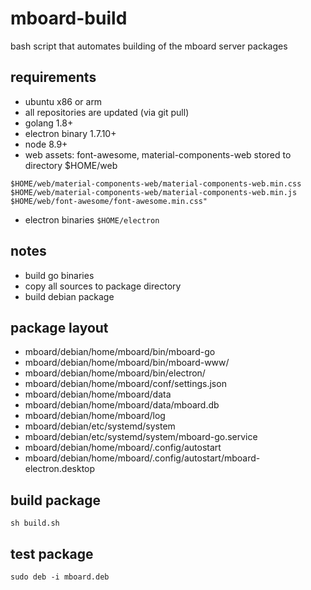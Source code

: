 # mboard-build
bash script that automates building of the mboard server packages

## requirements

* ubuntu x86 or arm
* all repositories are updated (via git pull)
* golang 1.8+
* electron binary 1.7.10+
* node 8.9+
* web assets:  font-awesome, material-components-web stored to directory $HOME/web
```
$HOME/web/material-components-web/material-components-web.min.css
$HOME/web/material-components-web/material-components-web.min.js
$HOME/web/font-awesome/font-awesome.min.css"
```
* electron binaries `$HOME/electron`

## notes

* build go binaries
* copy all sources to package directory
* build debian package

## package layout

* mboard/debian/home/mboard/bin/mboard-go
* mboard/debian/home/mboard/bin/mboard-www/
* mboard/debian/home/mboard/bin/electron/
* mboard/debian/home/mboard/conf/settings.json
* mboard/debian/home/mboard/data
* mboard/debian/home/mboard/data/mboard.db
* mboard/debian/home/mboard/log
* mboard/debian/etc/systemd/system
* mboard/debian/etc/systemd/system/mboard-go.service
* mboard/debian/home/mboard/.config/autostart
* mboard/debian/home/mboard/.config/autostart/mboard-electron.desktop

## build package

`sh build.sh`

## test package

`sudo deb -i mboard.deb`

